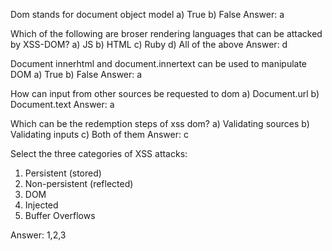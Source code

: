 Dom stands for document object model
a) True
b) False
Answer: a

Which of the following are broser rendering languages that can be attacked by XSS-DOM?
a) JS
b) HTML
c) Ruby
d) All of the above
Answer: d

Document innerhtml and document.innertext can be used to manipulate DOM
a) True
b) False
Answer: a

How can input from other sources be requested to dom
a) Document.url
b) Document.text
Answer: a

Which can be the redemption steps of xss dom?
a) Validating sources
b) Validating inputs
c) Both of them
Answer: c


Select the three categories of XSS attacks:
1. Persistent (stored)
2. Non-persistent (reflected)
3. DOM 
4. Injected
5. Buffer Overflows

Answer: 1,2,3
